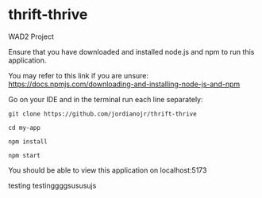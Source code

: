 # thrift-thrive

WAD2 Project

Ensure that you have downloaded and installed node.js and npm to run this application.

You may refer to this link if you are unsure:
https://docs.npmjs.com/downloading-and-installing-node-js-and-npm

Go on your IDE and in the terminal run each line separately:

```console
git clone https://github.com/jordianojr/thrift-thrive

cd my-app

npm install

npm start
```

You should be able to view this application on localhost:5173

testing testinggggsususujs
